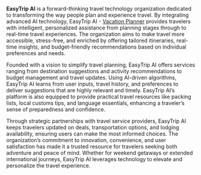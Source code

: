 **EasyTrip AI** is a forward-thinking travel technology organization dedicated to transforming the way people plan and experience travel. By integrating advanced AI technology, EasyTrip AI - [Vacation Planner](https://easytrip.ai) provides travelers with intelligent, personalized assistance from planning stages through to real-time travel experiences. The organization aims to make travel more accessible, stress-free, and enriched by offering tailored itineraries, real-time insights, and budget-friendly recommendations based on individual preferences and needs.

Founded with a vision to simplify travel planning, EasyTrip AI offers services ranging from destination suggestions and activity recommendations to budget management and travel updates. Using AI-driven algorithms, EasyTrip AI learns from user inputs, travel history, and preferences to deliver suggestions that are highly relevant and timely. EasyTrip AI’s platform is also equipped to provide practical travel resources like packing lists, local customs tips, and language essentials, enhancing a traveler’s sense of preparedness and confidence.

Through strategic partnerships with travel service providers, EasyTrip AI keeps travelers updated on deals, transportation options, and lodging availability, ensuring users can make the most informed choices. The organization’s commitment to innovation, convenience, and user satisfaction has made it a trusted resource for travelers seeking both adventure and peace of mind. Whether for weekend getaways or extended international journeys, EasyTrip AI leverages technology to elevate and personalize the travel experience.
